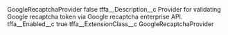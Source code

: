 <?xml version="1.0" encoding="UTF-8"?>
<CustomMetadata xmlns="http://soap.sforce.com/2006/04/metadata" xmlns:xsi="http://www.w3.org/2001/XMLSchema-instance" xmlns:xsd="http://www.w3.org/2001/XMLSchema">
    <label>GoogleRecaptchaProvider</label>
    <protected>false</protected>
    <values>
        <field>tffa__Description__c</field>
        <value xsi:type="xsd:string">Provider for validating Google recaptcha token via Google recaptcha enterprise API.</value>
    </values>
    <values>
        <field>tffa__Enabled__c</field>
        <value xsi:type="xsd:boolean">true</value>
    </values>
    <values>
        <field>tffa__ExtensionClass__c</field>
        <value xsi:type="xsd:string">GoogleRecaptchaProvider</value>
    </values>
</CustomMetadata>
